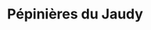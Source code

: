 ---
title: "Pépinières du Jaudy"
url: /la-roche-derrien/pepinieres-du-jaudy/
shop: Garten-Center
---